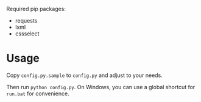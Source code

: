 Required pip packages:
 * requests
 * lxml
 * cssselect

# Usage

Copy `config.py.sample` to `config.py` and adjust to your needs.

Then run `python config.py`. On Windows, you can use a global shortcut for `run.bat` for convenience.
